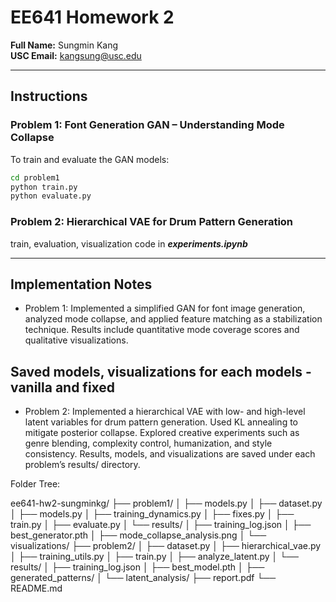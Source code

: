 # EE641 Homework 2

**Full Name:** Sungmin Kang  
**USC Email:** kangsung@usc.edu  

---

## Instructions

### Problem 1: Font Generation GAN – Understanding Mode Collapse
To train and evaluate the GAN models:

```bash
cd problem1
python train.py
python evaluate.py
```


### Problem 2: Hierarchical VAE for Drum Pattern Generation
train, evaluation, visualization code in ***experiments.ipynb***

---

## Implementation Notes

- Problem 1:
Implemented a simplified GAN for font image generation, analyzed mode collapse, and applied feature matching as a stabilization technique. Results include quantitative mode coverage scores and qualitative visualizations.
## Saved models, visualizations for each models - vanilla and fixed ##
- Problem 2:
Implemented a hierarchical VAE with low- and high-level latent variables for drum pattern generation. Used KL annealing to mitigate posterior collapse. Explored creative experiments such as genre blending, complexity control, humanization, and style consistency.
Results, models, and visualizations are saved under each problem’s results/ directory.


Folder Tree: 

ee641-hw2-sungminkg/
├── problem1/
│   ├── models.py
│   ├── dataset.py
│   ├── models.py
│   ├── training_dynamics.py
│   ├── fixes.py
│   ├── train.py
│   ├── evaluate.py
│   └── results/
│       ├── training_log.json
│       ├── best_generator.pth
│       ├── mode_collapse_analysis.png
│       └── visualizations/
├── problem2/
│   ├── dataset.py
│   ├── hierarchical_vae.py
│   ├── training_utils.py
│   ├── train.py
│   ├── analyze_latent.py
│   └── results/
│       ├── training_log.json
│       ├── best_model.pth
│       ├── generated_patterns/
│       └── latent_analysis/
├── report.pdf
└── README.md
